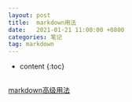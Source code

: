 ```yaml
---
layout: post
title:  markdown用法
date:   2021-01-21 11:00:00 +0800
categories: 笔记
tag: markdown
---
```

* content
{:toc}

##

[markdown高级用法](https://www.runoob.com/markdown/md-advance.html)
